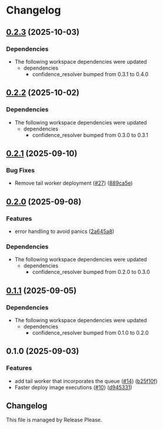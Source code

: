 # Changelog

## [0.2.3](https://github.com/spotify/confidence-resolver-rust/compare/confidence-cloudflare-resolver-v0.2.2...confidence-cloudflare-resolver-v0.2.3) (2025-10-03)


### Dependencies

* The following workspace dependencies were updated
  * dependencies
    * confidence_resolver bumped from 0.3.1 to 0.4.0

## [0.2.2](https://github.com/spotify/confidence-resolver-rust/compare/confidence-cloudflare-resolver-v0.2.1...confidence-cloudflare-resolver-v0.2.2) (2025-10-02)


### Dependencies

* The following workspace dependencies were updated
  * dependencies
    * confidence_resolver bumped from 0.3.0 to 0.3.1

## [0.2.1](https://github.com/spotify/confidence-resolver-rust/compare/confidence-cloudflare-resolver-v0.2.0...confidence-cloudflare-resolver-v0.2.1) (2025-09-10)


### Bug Fixes

* Remove tail worker deployment ([#27](https://github.com/spotify/confidence-resolver-rust/issues/27)) ([889ca5e](https://github.com/spotify/confidence-resolver-rust/commit/889ca5e1f3a9a03f5b8c186dddb3a0aed25b67ce))

## [0.2.0](https://github.com/spotify/confidence-resolver-rust/compare/confidence-cloudflare-resolver-v0.1.1...confidence-cloudflare-resolver-v0.2.0) (2025-09-08)


### Features

* error handling to avoid panics ([2a645a8](https://github.com/spotify/confidence-resolver-rust/commit/2a645a87415bfce30af048498e068952b18ceb5e))


### Dependencies

* The following workspace dependencies were updated
  * dependencies
    * confidence_resolver bumped from 0.2.0 to 0.3.0

## [0.1.1](https://github.com/spotify/confidence-resolver-rust/compare/confidence-cloudflare-resolver-v0.1.0...confidence-cloudflare-resolver-v0.1.1) (2025-09-05)


### Dependencies

* The following workspace dependencies were updated
  * dependencies
    * confidence_resolver bumped from 0.1.0 to 0.2.0

## 0.1.0 (2025-09-03)


### Features

* add tail worker that incorporates the queue ([#14](https://github.com/spotify/confidence-resolver-rust/issues/14)) ([b25f10f](https://github.com/spotify/confidence-resolver-rust/commit/b25f10fcc372ae43bc11f382af02c9e5f882538f))
* Faster deploy image executions ([#10](https://github.com/spotify/confidence-resolver-rust/issues/10)) ([d945331](https://github.com/spotify/confidence-resolver-rust/commit/d9453317e9e40575e43d67558ef902a4bc62ee41))

## Changelog

This file is managed by Release Please.

